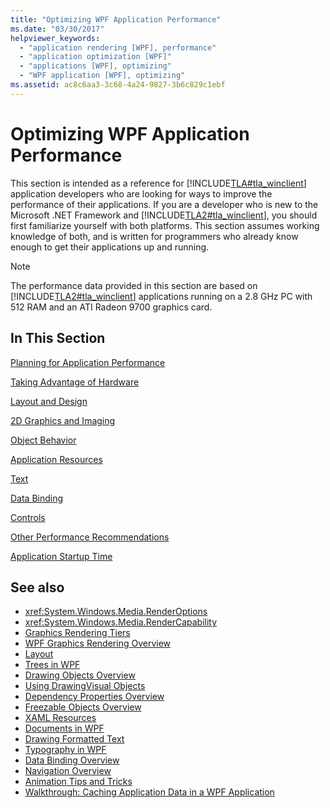 ```yaml
---
title: "Optimizing WPF Application Performance"
ms.date: "03/30/2017"
helpviewer_keywords: 
  - "application rendering [WPF], performance"
  - "application optimization [WPF]"
  - "applications [WPF], optimizing"
  - "WPF application [WPF], optimizing"
ms.assetid: ac8c6aa3-3c68-4a24-9827-3b6c829c1ebf
---
```

# Optimizing WPF Application Performance
This section is intended as a reference for [!INCLUDE[TLA#tla_winclient](../../../../includes/tlasharptla-winclient-md.md)] application developers who are looking for ways to improve the performance of their applications. If you are a developer who is new to the Microsoft .NET Framework and [!INCLUDE[TLA2#tla_winclient](../../../../includes/tla2sharptla-winclient-md.md)], you should first familiarize yourself with both platforms. This section assumes working knowledge of both, and is written for programmers who already know enough to get their applications up and running.  
  
> [!NOTE]
>  The performance data provided in this section are based on [!INCLUDE[TLA2#tla_winclient](../../../../includes/tla2sharptla-winclient-md.md)] applications running on a 2.8 GHz PC with 512 RAM and an ATI Radeon 9700 graphics card.  
  
## In This Section  
 [Planning for Application Performance](../../../../docs/framework/wpf/advanced/planning-for-application-performance.md)  
  
 [Taking Advantage of Hardware](../../../../docs/framework/wpf/advanced/optimizing-performance-taking-advantage-of-hardware.md)  
  
 [Layout and Design](../../../../docs/framework/wpf/advanced/optimizing-performance-layout-and-design.md)  
  
 [2D Graphics and Imaging](../../../../docs/framework/wpf/advanced/optimizing-performance-2d-graphics-and-imaging.md)  
  
 [Object Behavior](../../../../docs/framework/wpf/advanced/optimizing-performance-object-behavior.md)  
  
 [Application Resources](../../../../docs/framework/wpf/advanced/optimizing-performance-application-resources.md)  
  
 [Text](../../../../docs/framework/wpf/advanced/optimizing-performance-text.md)  
  
 [Data Binding](../../../../docs/framework/wpf/advanced/optimizing-performance-data-binding.md)  
  
 [Controls](../../../../docs/framework/wpf/advanced/optimizing-performance-controls.md)  
  
 [Other Performance Recommendations](../../../../docs/framework/wpf/advanced/optimizing-performance-other-recommendations.md)  
  
 [Application Startup Time](../../../../docs/framework/wpf/advanced/application-startup-time.md)  
  
## See also
- <xref:System.Windows.Media.RenderOptions>
- <xref:System.Windows.Media.RenderCapability>
- [Graphics Rendering Tiers](../../../../docs/framework/wpf/advanced/graphics-rendering-tiers.md)
- [WPF Graphics Rendering Overview](../../../../docs/framework/wpf/graphics-multimedia/wpf-graphics-rendering-overview.md)
- [Layout](../../../../docs/framework/wpf/advanced/layout.md)
- [Trees in WPF](../../../../docs/framework/wpf/advanced/trees-in-wpf.md)
- [Drawing Objects Overview](../../../../docs/framework/wpf/graphics-multimedia/drawing-objects-overview.md)
- [Using DrawingVisual Objects](../../../../docs/framework/wpf/graphics-multimedia/using-drawingvisual-objects.md)
- [Dependency Properties Overview](../../../../docs/framework/wpf/advanced/dependency-properties-overview.md)
- [Freezable Objects Overview](../../../../docs/framework/wpf/advanced/freezable-objects-overview.md)
- [XAML Resources](../../../../docs/framework/wpf/advanced/xaml-resources.md)
- [Documents in WPF](../../../../docs/framework/wpf/advanced/documents-in-wpf.md)
- [Drawing Formatted Text](../../../../docs/framework/wpf/advanced/drawing-formatted-text.md)
- [Typography in WPF](../../../../docs/framework/wpf/advanced/typography-in-wpf.md)
- [Data Binding Overview](../../../../docs/framework/wpf/data/data-binding-overview.md)
- [Navigation Overview](../../../../docs/framework/wpf/app-development/navigation-overview.md)
- [Animation Tips and Tricks](../../../../docs/framework/wpf/graphics-multimedia/animation-tips-and-tricks.md)
- [Walkthrough: Caching Application Data in a WPF Application](../../../../docs/framework/wpf/advanced/walkthrough-caching-application-data-in-a-wpf-application.md)
